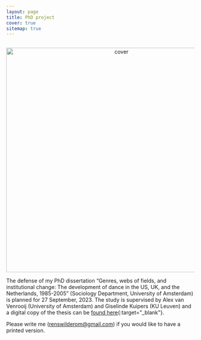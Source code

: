 ```yaml
---
layout: page
title: PhD project
cover: true
sitemap: true
---
```


<p align="center">
<img src="/assets/img/blog/PhD-dissertation-Rens-Wilderom-_Cover-only_.svg" alt="cover" width="600" style="padding-top: 15px;"/>
</p>

The defense of my PhD dissertation “Genres, webs of fields, and institutional change: The development of dance in the US, UK, and the Netherlands, 1985-2005” (Sociology Department, University of Amsterdam) is planned for 27 September, 2023. The study is supervised by Alex van Venrooij (University of Amsterdam) and Giselinde Kuipers (KU Leuven) and a digital copy of the thesis can be [found here](https://drive.google.com/file/d/1-DKHgvI4YEHkV6PB8xV9UpGsJlSC6a1g/view?usp=sharing){:target="_blank"}.

Please write me (renswilderom@gmail.com) if you would like to have a printed version.